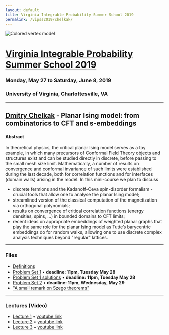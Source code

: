 ```yaml
---
layout: default
title: Virginia Integrable Probability Summer School 2019
permalink: /vipss2019/chelkak/
---
```


<img src="{{site.url}}/img/color-vertex.jpg" style="max-width:100%" alt="Colored vertex model">

# <a href="{{site.url}}/vipss2019/">Virginia Integrable Probability Summer School 2019</a>

### Monday, May 27 to Saturday, June 8, 2019

### University of Virginia, Charlottesville, VA

---

## <a href="http://www.pdmi.ras.ru/~dchelkak/index_en.html">Dmitry Chelkak</a> - Planar Ising model: from combinatorics to CFT and s-embeddings

#### Abstract

In theoretical physics, the critical planar Ising model serves as a toy example, in which many precursors of Conformal Field Theory objects and structures exist and can be studied directly in discrete, before passing to the small mesh size limit. Mathematically, a number of results on convergence and conformal invariance of such limits were established during the last decade, both for correlation functions and for interfaces (domain walls) arising in the model. In this mini-course we plan to discuss

<ul>
<li> discrete fermions and the Kadanoff-Ceva spin-disorder formalism - crucial tools that allow one to analyse the planar Ising model;</li>
<li> streamlined version of the classical computation of the magnetization via orthogonal polynomials; </li>
<li> results on convergence of critical correlation functions (energy densities, spins, ...) in bounded domains to CFT limits;</li>
<li> recent ideas on appropriate embeddings of weighted planar graphs that play the same role for the planar Ising model as Tutte’s barycentric embeddings do for random walks, allowing one to use discrete complex analysis techniques beyond "regular" lattices.</li>
</ul>

---

### Files

- [Definitions]({{site.url}}/vipss2019/chelkak/Def_VA2019_1.pdf)
- [Problem Set 1]({{site.url}}/vipss2019/chelkak/IsingVirginia_TA1.pdf) &bull; **deadline: 11pm, Tuesday May 28**
- [Problem Set 1 solutions]({{site.url}}/vipss2019/chelkak/solutionTA1.pdf) &bull; **deadline: 11pm, Tuesday May 28**
- [Problem Set 2]({{site.url}}/vipss2019/chelkak/IsingVirginia_TA2.pdf) &bull; **deadline: 11pm, Wednesday, May 29**
- ["A small remark on Szego theorems"]({{site.url}}/vipss2019/chelkak/remark_on_OPUS.pdf)


--- 

### Lectures (Video)

- [Lecture 1](http://vipss19-lect.s3-website-us-east-1.amazonaws.com/Chelkak-1.mp4) &bull; [youtube link](https://youtu.be/kRBREbwmFY4)
- [Lecture 2](http://vipss19-lect.s3-website-us-east-1.amazonaws.com/Chelkak-2.mp4) &bull; [youtube link](https://youtu.be/xvjsHEtCXQM)
- [Lecture 3](http://vipss19-lect.s3-website-us-east-1.amazonaws.com/Chelkak-3.mp4) &bull; [youtube link](https://youtu.be/2fR18JJIKEI)
